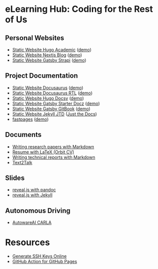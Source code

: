 # eLearning Hub: Coding for the Rest of Us

## Personal Websites

* [Static Website Hugo Academic](https://github.com/eLearningHub/Static-Website-Hugo-Academic) ([demo](https://nifty-turing-9dbc06.netlify.app/))
* [Static Website Nextjs Blog](https://github.com/eLearningHub/Static-Website-Nextjs-Blog) ([demo](https://hardcore-lovelace-658d07.netlify.app/))
* [Static Website Gatsby Strapi](https://github.com/eLearningHub/Static-Website-Gatsby-Strapi) ([demo](https://laughing-mccarthy-d36a67.netlify.app/))

## Project Documentation

* [Static Website Docusaurus](https://github.com/eLearningHub/Static-Website-Docusaurus) ([demo](https://elearninghub.github.io/Static-Website-Docusaurus/))
* [Static Website Docusaurus RTL](https://github.com/eLearningHub/Static-Website-Docusaurus-RTL) ([demo](https://elearninghub.github.io/Static-Website-Docusaurus-RTL/))
* [Static Website Hugo Docsy](https://github.com/eLearningHub/Static-Website-Hugo-Docsy) ([demo](https://elearninghub.github.io/Static-Website-Hugo-Docsy/))
* [Static Website Gatsby Starter Docz](https://github.com/eLearningHub/Static-Website-Gatsby-Starter-Docz) ([demo](https://elated-heisenberg-930361.netlify.app/))
* [Static Website Gatsby GitBook](https://github.com/eLearningHub/Static-Website-Gatsby-GitBook) ([demo](https://elearninghub.github.io/Static-Website-Gatsby-GitBook/))
* [Static Website Jekyll JTD](https://elearninghub.github.io/Static-Website-Jekyll-JTD/) ([Just the Docs](https://elearninghub.github.io/Static-Website-Jekyll-JTD/))
* [fastpages](https://github.com/eLearningHub/fastpages) ([demo](https://elearninghub.github.io/fastpages/))

## Documents

* [Writing research papers with Markdown](https://github.com/eLearningHub/academic-journal-pandoc)
* [Resume with LaTeX (Orbit CV)](https://github.com/eLearningHub/resume-latex-orbit-cv)
* [Writing technical reports with Markdown](https://github.com/eLearningHub/report-pandoc)
* [Text2Talk](https://github.com/eLearningHub/text2talk)

## Slides

* [reveal.js with pandoc](https://github.com/eLearningHub/presentation-reveal-pandoc)
* [reveal.js with Jekyll](https://github.com/eLearningHub/presentation-reveal-jekyll)

## Autonomous Driving

* [AutowareAI CARLA](https://github.com/eLearningHub/AutowareAI-CARLA)

# Resources

* [Generate SSH Keys Online](https://8gwifi.org/sshfunctions.jsp)
* [GitHub Action for GitHub Pages](https://github.com/peaceiris/actions-gh-pages)
